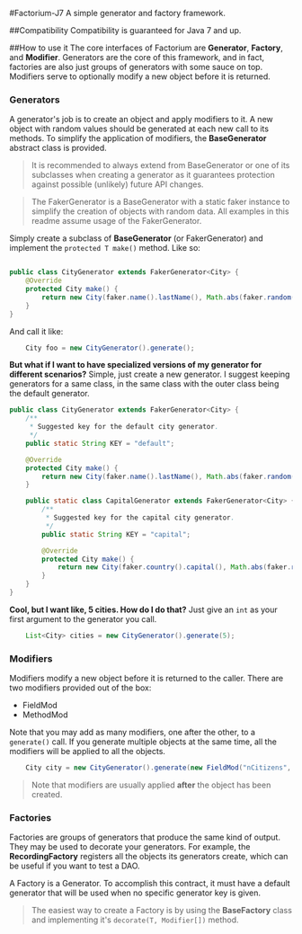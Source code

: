 #Factorium-J7
A simple generator and factory framework.

##Compatibility
Compatibility is guaranteed for Java 7 and up.

##How to use it
The core interfaces of Factorium are **Generator**, **Factory**, and **Modifier**.
Generators are the core of this framework, and in fact, factories are also just groups of generators with some sauce on top.
Modifiers serve to optionally modify a new object before it is returned.

### Generators

A generator's job is to create an object and apply modifiers to it. A new object with random values should be generated
at each new call to its methods. To simplify the application of modifiers, the **BaseGenerator** abstract class is provided.

>It is recommended to always extend from BaseGenerator or one of its subclasses when creating a generator as it guarantees 
>protection against possible (unlikely) future API changes.

>The FakerGenerator is a BaseGenerator with a static faker instance to simplify the creation of objects with random data. 
>All examples in this readme assume usage of the FakerGenerator.

Simply create a subclass of **BaseGenerator** (or FakerGenerator) and implement the `protected T make()` method. Like so:

```java

public class CityGenerator extends FakerGenerator<City> {
    @Override
    protected City make() {
        return new City(faker.name().lastName(), Math.abs(faker.random().nextLong()) + 1);
    }
}
```

And call it like:
```java
    City foo = new CityGenerator().generate();
```

**But what if I want to have specialized versions of my generator for different scenarios?** Simple, just create a new generator. 
I suggest keeping generators for a same class, in the same class with the outer class being the default generator.

```java
public class CityGenerator extends FakerGenerator<City> {
    /**
     * Suggested key for the default city generator.
     */
    public static String KEY = "default";

    @Override
    protected City make() {
        return new City(faker.name().lastName(), Math.abs(faker.random().nextLong()) + 1);
    }

    public static class CapitalGenerator extends FakerGenerator<City> {
        /**
         * Suggested key for the capital city generator.
         */
        public static String KEY = "capital";

        @Override
        protected City make() {
            return new City(faker.country().capital(), Math.abs(faker.random().nextLong()) + 1);
        }
    }
}
```

**Cool, but I want like, 5 cities. How do I do that?** Just give an `int` as your first argument to the generator you call.

```java
    List<City> cities = new CityGenerator().generate(5);
```

### Modifiers
Modifiers modify a new object before it is returned to the caller. There are two modifiers provided out of the box:
* FieldMod
* MethodMod

Note that you may add as many modifiers, one after the other, to a `generate()` call. If you generate multiple objects at the same time,
all the modifiers will be applied to all the objects.

```java
    City city = new CityGenerator().generate(new FieldMod("nCitizens", 5), new MethodMod("setName", "Toronto"));
```

>Note that modifiers are usually applied **after** the object has been created.

### Factories
Factories are groups of generators that produce the same kind of output. They may be used to decorate your generators.
For example, the **RecordingFactory** registers all the objects its generators create, which can be useful if you want to
test a DAO.

A Factory is a Generator. To accomplish this contract, it must have a default generator that will be used when no specific
generator key is given.

>The easiest way to create a Factory is by using the **BaseFactory** class and implementing it's `decorate(T, Modifier[])` method.
